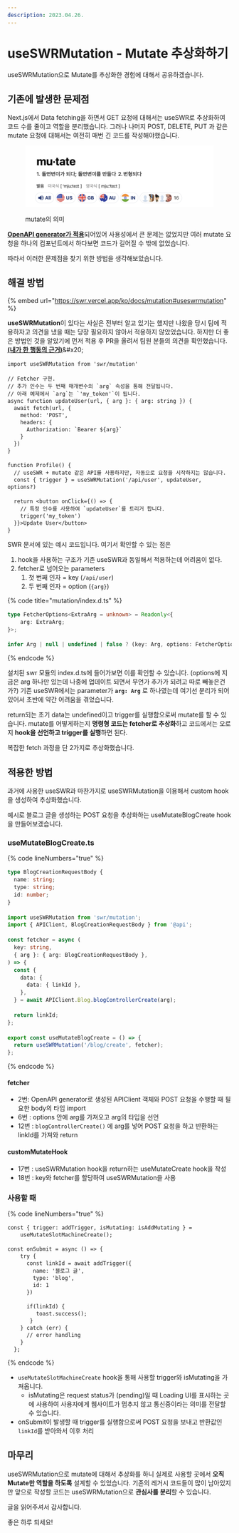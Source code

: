 ```yaml
---
description: 2023.04.26.
---
```


# useSWRMutation - Mutate 추상화하기

useSWRMutation으로 Mutate를 추상화한 경험에 대해서 공유하겠습니다.





## 기존에 발생한 문제점

Next.js에서 Data fetching을 하면서 GET 요청에 대해서는 useSWR로 추상화하여 코드 수를 줄이고 역할을 분리했습니다. 그러나 나머지 POST, DELETE, PUT 과 같은 mutate 요청에 대해서는 여전히 매번 긴 코드를 작성해야했습니다.

<figure><img src="../../../../.gitbook/assets/image (4).png" alt=""><figcaption><p>mutate의 의미</p></figcaption></figure>

[**OpenAPI generator가 적용**](https://docs.essential-dev.blog/tech/web/http/http-openapi-generator)되어있어 사용성에서 큰 문제는 없었지만 여러 mutate 요청을 하나의 컴포넌트에서 하다보면 코드가 길어질 수 밖에 없었습니다.

따라서 이러한 문제점을 찾기 위한 방법을 생각해보았습니다.



## 해결 방법

{% embed url="https://swr.vercel.app/ko/docs/mutation#useswrmutation" %}

**useSWRMutation**이 있다는 사실은 전부터 알고 있기는 했지만 나왔을 당시 팀에 적용하자고 의견을 냈을 때는 당장 필요하지 않아서 적용하지 않았었습니다. 하지만 더 좋은 방법인 것을 알았기에 먼저 적용 후 PR을 올려서 팀원 분들의 의견을 확인했습니다. [**(내가 한 행동의 근거)**](https://docs.essential-dev.blog/growthmoment/undefined/7-or-ep02#6.)&#x20;

```tsx
import useSWRMutation from 'swr/mutation'
 
// Fetcher 구현.
// 추가 인수는 두 번째 매개변수의 `arg` 속성을 통해 전달됩니다.
// 아래 예제에서 `arg`는 `'my_token'`이 됩니다.
async function updateUser(url, { arg }: { arg: string }) {
  await fetch(url, {
    method: 'POST',
    headers: {
      Authorization: `Bearer ${arg}`
    }
  })
}
 
function Profile() {
  // useSWR + mutate 같은 API를 사용하지만, 자동으로 요청을 시작하지는 않습니다.
  const { trigger } = useSWRMutation('/api/user', updateUser, options?)
 
  return <button onClick={() => {
    // 특정 인수를 사용하여 `updateUser`를 트리거 합니다.
    trigger('my_token')
  }}>Update User</button>
}
```

SWR 문서에 있는 예시 코드입니다. 여기서 확인할 수 있는 점은

1. hook을 사용하는 구조가 기존 useSWR과 동일해서 적용하는데 어려움이 없다.
2. fetcher로 넘어오는 parameters
   1. 첫 번째 인자 = key (`/api/user`)
   2. 두 번째 인자 = option (`{arg}`)

{% code title="mutation/index.d.ts" %}
```typescript
type FetcherOptions<ExtraArg = unknown> = Readonly<{
    arg: ExtraArg;
}>;

infer Arg | null | undefined | false ? (key: Arg, options: FetcherOptions<ExtraArg>)
```
{% endcode %}

설치된 swr 모듈의 index.d.ts에 들어가보면 이를 확인할 수 있습니다. (options에 지금은 arg 하나만 있는데 나중에 업데이트 되면서 무언가 추가가 되려고 따로 빼놓은건가?) 기존 useSWR에서는 parameter가 **`arg: Arg`** 로 하나였는데 여기선 분리가 되어있어서 초반에 약간 어려움을 겪었습니다.



return되는 초기 data는 undefined이고 trigger를 실행함으로써 mutate를 할 수 있습니다. mutate를 어떻게하는지 **명령형 코드는 fetcher로 추상화**하고 코드에서는 오로지 **hook을 선언하고 trigger를 실행**하면 된다.

복잡한 fetch 과정을 단 2가지로 추상화했습니다.



## 적용한 방법

과거에 사용한 useSWR과 마찬가지로 useSWRMutation을 이용해서 custom hook을 생성하여 추상화했습니다.

예시로 블로그 글을 생성하는 POST 요청을 추상화하는 useMutateBlogCreate hook을 만들어보겠습니다.



### useMutateBlogCreate.ts

{% code lineNumbers="true" %}
```typescript
type BlogCreationRequestBody {
  name: string;
  type: string;
  id: number;
}  

import useSWRMutation from 'swr/mutation';
import { APIClient, BlogCreationRequestBody } from '@api';

const fetcher = async (
  key: string,
  { arg }: { arg: BlogCreationRequestBody },
) => {
  const {
    data: {
      data: { linkId },
    },
  } = await APIClient.Blog.blogControllerCreate(arg);

  return linkId;
};

export const useMutateBlogCreate = () => {
  return useSWRMutation('/blog/create', fetcher);
};

```
{% endcode %}

#### fetcher

* 2번: OpenAPI generator로 생성된 APIClient 객체와 POST 요청을 수행할 때 필요한 body의 타입 import
* 6번 : options 안에 arg를 가져오고 arg의 타입을 선언
* 12번 : `blogControllerCreate()` 에 arg를 넣어 POST 요청을 하고 반환하는 linkId를 가져와 return

#### customMutateHook

* 17번 : useSWRMutation hook을 return하는 useMutateCreate hook을 작성
* 18번 : key와 fetcher를 할당하여 useSWRMutation을 사용

### 사용할 때

{% code lineNumbers="true" %}
```tsx
const { trigger: addTrigger, isMutating: isAddMutating } =
    useMutateSlotMachineCreate();

const onSubmit = async () => {
    try {
      const linkId = await addTrigger({
        name: '블로그 글',
        type: 'blog',
        id: 1
      })
      
      if(linkId) {
         toast.success();
       }
    } catch (err) {
      // error handling
    }
  };
```
{% endcode %}

* `useMutateSlotMachineCreate` hook을 통해 사용할 trigger와 isMutating을 가져옵니다.
  * isMutating은 request status가 (pending)일 때 Loading UI를 표시하는 곳에 사용하여 사용자에게 웹사이트가 멈추지 않고 통신중이라는 의미를 전달할 수 있습니다.
* onSubmit이 발생할 때 trigger를 실행함으로써 POST 요청을 보내고 반환값인 `linkId`를 받아와서 이후 처리



## 마무리

useSWRMutation으로 mutate에 대해서 추상화를 하니 실제로 사용할 곳에서 **오직 Mutate만 역할을 하도록** 설계할 수 있었습니다. 기존의 레거시 코드들이 많이 남아있지만 앞으로 작성할 코드는 useSWRMutation으로 **관심사를 분리**할 수 있습니다.



글을 읽어주셔서 감사합니다.

좋은 하루 되세요!

##
